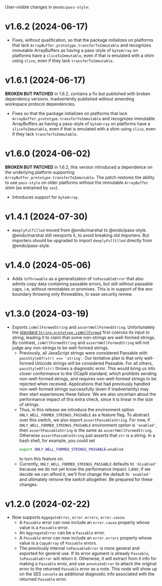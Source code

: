 User-visible changes in `@endo/pass-style`:

# v1.6.2 (2024-06-17)

- Fixes, without qualification, so that the package initializes on platforms
  that lack `ArrayBuffer.prototype.transferToImmutable` and recognizes
  immutable ArrayBuffers as having a pass-style of `byteArray` on platforms
  have a `sliceToImmutable`, even if that is emulated with a shim using
  `slice`, even if they lack `transferToImmutable`.

# v1.6.1 (2024-06-17)

**BROKEN BUT PATCHED** in 1.6.2, contains a fix but published with broken
dependency versions.
Inadvertently published without amending workspace protocol dependencies.

- Fixes so that the package initializes on platforms that lack
  `ArrayBuffer.prototype.transferToImmutable` and recognizes immutable
  ArrayBuffers as having a pass-style of `byteArray` on platforms have a
  `sliceToImmutable`, even if that is emulated with a shim using `slice`, even
  if they lack `transferToImmutable`.

# v1.6.0 (2024-06-02)

**BROKEN BUT PATCHED** in 1.6.2, this version introduced a dependence on the
underlying platform supporting `ArrayBuffer.prototype.transferToImmutable`.
The patch restores the ability to use `pass-style` on older platforms without
the immutable `ArrayBuffer` shim (as entrained by `ses`).

- Introduces support for `byteArray`.

# v1.4.1 (2024-07-30)

- `deeplyFulfilled` moved from @endo/marshal to @endo/pass-style. @endo/marshal still reexports it, to avoid breaking old importers. But importers should be upgraded to import `deeplyFulfilled` directly from @endo/pass-style.

# v1.4.0 (2024-05-06)

- Adds `toThrowable` as a generalization of `toPassableError` that also admits copy data containing passable errors, but still without passable caps, i.e, without remotables or promises. This is in support of the exo boundary throwing only throwables, to ease security review.

# v1.3.0 (2024-03-19)

- Exports `isWellFormedString` and `assertWellFormedString`. Unfortunately the [standard `String.prototype.isWellFormed`](https://tc39.es/proposal-is-usv-string/) first coerces its input to string, leading it to claim that some non-strings are well-formed strings. By contrast, `isWellFormedString` and `assertWellFormedString` will not judge any non-strings to be well-formed strings.
  - Previously, all JavaScript strings were considered Passable with `passStyleOf(str) === 'string'`. Our tentative plan is that only well-formed Unicode strings will be considered Passable. For all others, `passStyleOf(str)` throws a diagnostic error. This would bring us into closer conformance to the OCapN standard, which prohibits sending non-well-formed strings, and requires non-well-formed strings to be rejected when received. Applications that had previously handled non-well-formed strings successfully (even if inadvertantly) may then start experiences these failure. We are also uncertain about the performance impact of this extra check, since it is linear in the size of strings.
  - Thus, in this release we introduce the environment option `ONLY_WELL_FORMED_STRINGS_PASSABLE` as a feature flag. To abstract over this switch, we also export `assertPassableString`. For now, if `ONLY_WELL_FORMED_STRINGS_PASSABLE` environment option is `'enabled'`, then `assertPassableString` is the same as `assertWellFormedString`. Otherwise `assertPassableString` just asserts that `str` is a string. In a bash shell, for example, you could set
      ```sh
      export ONLY_WELL_FORMED_STRINGS_PASSABLE=enabled
      ```
      to turn this feature on.
  - Currently, `ONLY_WELL_FORMED_STRINGS_PASSABLE` defaults to `'disabled'` because we do not yet know the performance impact. Later, if we decide we can afford it, we'll first change the default to `'enabled'` and ultimately remove the switch altogether. Be prepared for these changes.

# v1.2.0 (2024-02-22)

- Now supports `AggegateError`, `error.errors`, `error.cause`.
  - A `Passable` error can now include an `error.cause` property whose
    value is a `Passable` error.
  - An `AggregateError` can be a `Passable` error.
  - A `Passable` error can now include an `error.errors` property whose
    value is a `CopyArray` of `Passable` errors.
  - The previously internal `toPassableError` is more general and exported
    for general use. If its error agument is already `Passable`,
    `toPassableError` will return it. Otherwise, it will extract from it
    info for making a `Passable` error, and use `annotateError` to attach
    the original error to the returned `Passable` error as a note. This
    node will show up on the SES `console` as additional diagnostic info
    associated with the returned `Passable` error.
